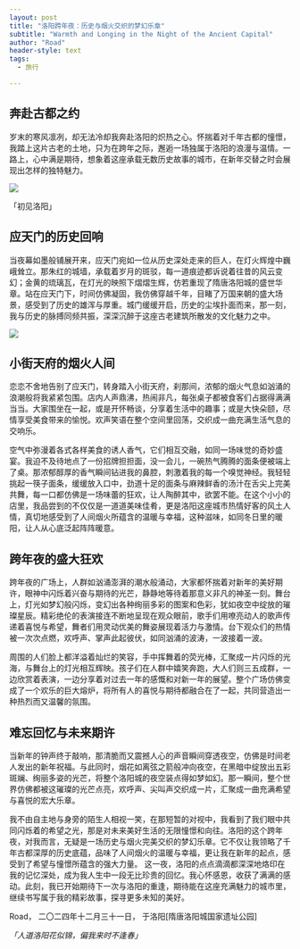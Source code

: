 ```yaml
---
layout: post
title: "洛阳跨年夜：历史与烟火交织的梦幻乐章"
subtitle: "Warmth and Longing in the Night of the Ancient Capital"
author: "Road"
header-style: text
tags:
  - 旅行

---
```




奔赴古都之约
------

岁末的寒风凛冽，却无法冷却我奔赴洛阳的炽热之心。怀揣着对千年古都的憧憬，我踏上这片古老的土地，只为在跨年之际，邂逅一场独属于洛阳的浪漫与温情。一路上，心中满是期待，想象着这座承载无数历史故事的城市，在新年交替之时会展现出怎样的独特魅力。



![](https://picture.gptkong.com/20250106/23325d59e6880c4de383fc9169a5d752a6.jpg)

「初见洛阳」

应天门的历史回响
-------

当夜幕如墨般铺展开来，应天门宛如一位从历史深处走来的巨人，在灯火辉煌中巍峨耸立。那朱红的城墙，承载着岁月的斑驳，每一道痕迹都诉说着往昔的风云变幻；金黄的琉璃瓦，在灯光的映照下熠熠生辉，仿若重现了隋唐洛阳城的盛世华章。站在应天门下，时间仿佛凝固，我仿佛穿越千年，目睹了万国来朝的盛大场景，感受到了历史的雄浑与厚重。城门缓缓开启，历史的尘埃扑面而来，那一刻，我与历史的脉搏同频共振，深深沉醉于这座古老建筑所散发的文化魅力之中。



![](https://picture.gptkong.com/20250106/2330661a5af189471da3cf6619ec83a930.jpg)






小街天府的烟火人间
---

恋恋不舍地告别了应天门，转身踏入小街天府，刹那间，浓郁的烟火气息如汹涌的浪潮般将我紧紧包围。店内人声鼎沸，热闹非凡，每张桌子都被食客们占据得满满当当。大家围坐在一起，或是开怀畅谈，分享着生活中的趣事；或是大快朵颐，尽情享受美食带来的愉悦。欢声笑语在整个空间里回荡，交织成一曲充满生活气息的交响乐。

空气中弥漫着各式各样美食的诱人香气，它们相互交融，如同一场味觉的奇妙盛宴。我迫不及待地点了一份招牌担担面，没一会儿，一碗热气腾腾的面条便被端上了桌。那浓郁醇厚的香气瞬间钻进我的鼻腔，刺激着我的每一个嗅觉神经。我轻轻挑起一筷子面条，缓缓放入口中，劲道十足的面条与麻辣鲜香的汤汁在舌尖上完美共舞，每一口都仿佛是一场味蕾的狂欢，让人陶醉其中，欲罢不能。在这个小小的店里，我品尝到的不仅仅是一道道美味佳肴，更是洛阳这座城市热情好客的风土人情，真切地感受到了人间烟火所蕴含的温暖与幸福，这种滋味，如同冬日里的暖阳，让人从心底泛起阵阵暖意。



跨年夜的盛大狂欢
---

跨年夜的广场上，人群如汹涌澎湃的潮水般涌动，大家都怀揣着对新年的美好期许，眼神中闪烁着兴奋与期待的光芒，静静地等待着那意义非凡的神圣一刻。舞台上，灯光如梦幻般闪烁，变幻出各种绚丽多彩的图案和色彩，犹如夜空中绽放的璀璨星辰。精彩绝伦的表演接连不断地呈现在观众眼前，歌手们用嘹亮动人的歌声传递着喜悦与希望，舞者们用灵动优美的舞姿展现着活力与激情。台下观众们的热情被一次次点燃，欢呼声、掌声此起彼伏，如同汹涌的波涛，一波接着一波。

周围的人们脸上都洋溢着灿烂的笑容，手中挥舞着的荧光棒，汇聚成一片闪烁的光海，与舞台上的灯光相互辉映。孩子们在人群中嬉笑奔跑，大人们则三五成群，一边欣赏着表演，一边分享着对过去一年的感慨和对新一年的展望。整个广场仿佛变成了一个欢乐的巨大熔炉，将所有人的喜悦与期待都融合在了一起，共同营造出一种热烈而又温馨的氛围。


难忘回忆与未来期许
--

当新年的钟声终于敲响，那清脆而又震撼人心的声音瞬间穿透夜空，仿佛是时间老人发出的新年祝福。与此同时，烟花如离弦之箭般冲向夜空，在黑暗中绽放出五彩斑斓、绚丽多姿的光芒，将整个洛阳城的夜空装点得如梦如幻。那一瞬间，整个世界仿佛都被这璀璨的光芒点亮，欢呼声、尖叫声交织成一片，汇聚成一曲充满希望与喜悦的宏大乐章。

我不由自主地与身旁的陌生人相视一笑，在那短暂的对视中，我看到了我们眼中共同闪烁着的希望之光，那是对未来美好生活的无限憧憬和向往。洛阳的这个跨年夜，对我而言，无疑是一场历史与烟火完美交织的梦幻乐章。它不仅让我领略了千年古都深厚的历史底蕴，品味了人间烟火的温暖与幸福，更让我在新年的起点，感受到了希望与憧憬所蕴含的强大力量。
这一夜，洛阳的点点滴滴都深深地烙印在我的记忆深处，成为我人生中一段无比珍贵的回忆。我心怀感恩，收获了满满的感动。此刻，我已开始期待下一次与洛阳的重逢，期待能在这座充满魅力的城市里，继续书写属于我的精彩故事，探寻更多未知的美好。



Road，
二〇二四年十二月三十一日，
于洛阳[隋唐洛阳城国家遗址公园]


_「人道洛阳花似锦，偏我来时不逢春」_


